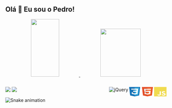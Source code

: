 ## Olá 👋 Eu sou o Pedro!

<div align="center">
  <a href="https://github.com/PedrosoEscola">
  <img width="42%" height="180em" src="https://github-readme-stats.vercel.app/api?username=PedrosoEscola&show_icons=true&theme=algolia&include_all_commits=true&count_private=true"/>
  <img width="50%" height="150em" src="https://github-readme-stats.vercel.app/api/top-langs/?username=PedrosoEscola&layout=compact&langs_count=7&theme=algolia"/>
</div>

##
     
<div> 
  <a href="https://www.instagram.com/pedr0_pedroso/" target="_blank"><img src="https://img.shields.io/badge/-Instagram-%23E4405F?style=for-the-badge&logo=instagram&logoColor=white" target="_blank"></a>
  <a href = "mailto:henrique.pedroso.pedro@escola.pr.gov.br"><img src="https://img.shields.io/badge/-Gmail-%23333?style=for-the-badge&logo=gmail&logoColor=white" target="_blank"></a>
  <img align="right" alt="Js" height="30" width="40" src="https://raw.githubusercontent.com/devicons/devicon/master/icons/javascript/javascript-plain.svg">
  <img align="right" alt="HTML" height="30" width="40" src="https://raw.githubusercontent.com/devicons/devicon/master/icons/html5/html5-original.svg">
  <img align="right" alt="CSS" height="30" width="40" src="https://raw.githubusercontent.com/devicons/devicon/master/icons/css3/css3-original.svg">
  <img align="right" alt="jQuery" height="30" widht="40" src="https://cdn.jsdelivr.net/gh/devicons/devicon/icons/jquery/jquery-original.svg">
</div>

 ![Snake animation](https://github.com/PedrosoEscola/PedrosoEscola/blob/output/github-contribution-grid-snake.svg)
